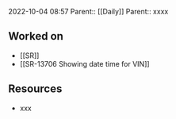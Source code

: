 2022-10-04 08:57
Parent:: [[Daily]] 
Parent:: xxxx

## Worked on

- [[SR]]
- [[SR-13706 Showing date time for VIN]]

## Resources

- xxx




